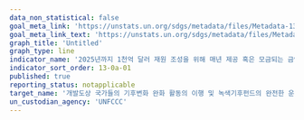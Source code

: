 ```yaml
---
data_non_statistical: false
goal_meta_link: 'https://unstats.un.org/sdgs/metadata/files/Metadata-13-0a-01.pdf'
goal_meta_link_text: 'https://unstats.un.org/sdgs/metadata/files/Metadata-13-0a-01.pdf'
graph_title: 'Untitled'
graph_type: line
indicator_name: '2025년까지 1천억 달러 재원 조성을 위해 매년 제공 혹은 모금되는 금액'
indicator_sort_order: 13-0a-01
published: true
reporting_status: notapplicable
target_name: '개발도상 국가들의 기후변화 완화 활동의 이행 및 녹색기후펀드의 완전한 운영을 위해 유엔기후변화협약 상의 선진국들의 공약인 연간 $1000억 동원 즉각 이행'
un_custodian_agency: 'UNFCCC'
---
```

